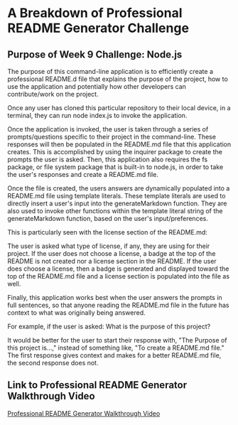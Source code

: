 # A Breakdown of Professional README Generator Challenge

## Purpose of Week 9 Challenge: Node.js

The purpose of this command-line application is to efficiently create a professional README.d file that explains the purpose of the project, how to use the application and potentially how other developers can contribute/work on the project. 

Once any user has cloned this particular repository to their local device, in a terminal, they can run node index.js to invoke the application. 

Once the application is invoked, the user is taken through a series of prompts/questions specific to their project in the command-line. These responses will then be populated in the README.md file that this application creates. This is accomplished by using the inquirer package to create the prompts the user is asked. Then, this application also requires the fs package, or file system package that is built-in to node.js, in order to take the user's responses and create a README.md file. 

Once the file is created, the users answers are dynamically populated into a README.md file using template literals. These template literals are used to directly insert a user's input into the generateMarkdown function. They are also used to invoke other functions within the template literal string of the generateMarkdown function, based on the user's input/preferences. 

This is particularly seen with the license section of the README.md: 

The user is asked what type of license, if any, they are using for their project. If the user does not choose a license, a badge at the top of the README is not created nor a license section in the README. If the user does choose a license, then a badge is generated and displayed toward the top of the README.md file and a license section is populated into the file as well.

Finally, this application works best when the user answers the prompts in full sentences, so that anyone reading the README.md file in the future has context to what was originally being answered. 

For example, if the user is asked: What is the purpose of this project? 

It would be better for the user to start their response with, "The Purpose of this project is...," instead of something like, "To create a README.md file." The first response gives context and makes for a better README.md file, the second response does not.

## Link to Professional README Generator Walkthrough Video
[Professional README Generator Walkthrough Video](https://drive.google.com/file/d/1EkXSLxuMhHp3slM9LL5m4OCpytrMqT1W/view)
